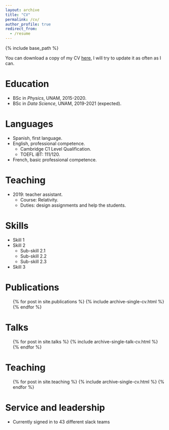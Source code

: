 ```yaml
---
layout: archive
title: "CV"
permalink: /cv/
author_profile: true
redirect_from:
  - /resume
---
```


{% include base_path %}

You can download a copy of my CV [here](../files/CV_David.pdf), I will try to update it as often as I can.

Education
======
- BSc in *Physics*, UNAM, 2015-2020.
- BSc in *Data Science*, UNAM, 2019-2021 (expected).

Languages 
=====
- Spanish, first language.
- English, professional competence.
  - Cambridge C1 Level Qualification.
  - TOEFL iBT: 111/120.
- French, basic professional competence.

Teaching
======
- 2019: teacher assistant.
  - Course: Relativity.
  - Duties: design assignments and help the students.
  
Skills
======
* Skill 1
* Skill 2
  * Sub-skill 2.1
  * Sub-skill 2.2
  * Sub-skill 2.3
* Skill 3

Publications
======
  <ul>{% for post in site.publications %}
    {% include archive-single-cv.html %}
  {% endfor %}</ul>
  
Talks
======
  <ul>{% for post in site.talks %}
    {% include archive-single-talk-cv.html %}
  {% endfor %}</ul>
  
Teaching
======
  <ul>{% for post in site.teaching %}
    {% include archive-single-cv.html %}
  {% endfor %}</ul>
  
Service and leadership
======
* Currently signed in to 43 different slack teams
